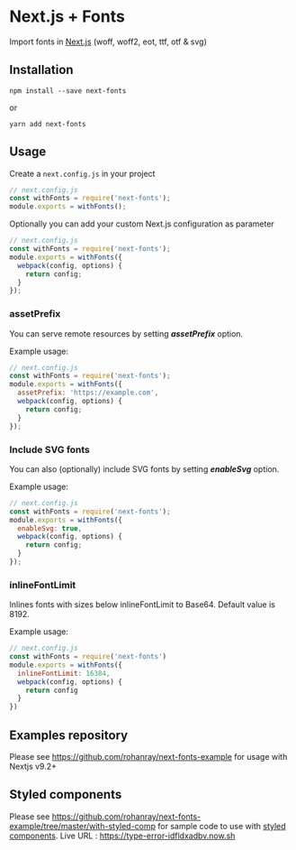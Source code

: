 # Next.js + Fonts

Import fonts in [Next.js](https://github.com/zeit/next.js)
(woff, woff2, eot, ttf, otf & svg)

## Installation

```
npm install --save next-fonts
```

or

```
yarn add next-fonts
```

## Usage

Create a `next.config.js` in your project

```js
// next.config.js
const withFonts = require('next-fonts');
module.exports = withFonts();
```

Optionally you can add your custom Next.js configuration as parameter

```js
// next.config.js
const withFonts = require('next-fonts');
module.exports = withFonts({
  webpack(config, options) {
    return config;
  }
});
```

### assetPrefix

You can serve remote resources by setting **_assetPrefix_** option.

Example usage:

```js
// next.config.js
const withFonts = require('next-fonts');
module.exports = withFonts({
  assetPrefix: 'https://example.com',
  webpack(config, options) {
    return config;
  }
});
```

### Include SVG fonts

You can also (optionally) include SVG fonts by setting **_enableSvg_** option.

Example usage:

```js
// next.config.js
const withFonts = require('next-fonts');
module.exports = withFonts({
  enableSvg: true,
  webpack(config, options) {
    return config;
  }
});
```

### inlineFontLimit
Inlines fonts with sizes below inlineFontLimit to Base64. Default value is 8192.

Example usage:

```js
// next.config.js
const withFonts = require('next-fonts')
module.exports = withFonts({
  inlineFontLimit: 16384,
  webpack(config, options) {
    return config
  }
})
```

## Examples repository

Please see https://github.com/rohanray/next-fonts-example for usage with Nextjs v9.2+

## Styled components

Please see https://github.com/rohanray/next-fonts-example/tree/master/with-styled-comp for sample code to use with [styled components](https://www.styled-components.com/). Live URL : https://type-error-idfldxadbv.now.sh 
